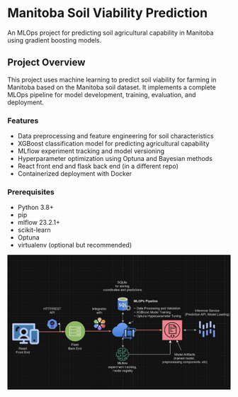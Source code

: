 # Manitoba Soil Viability Prediction

An MLOps project for predicting soil agricultural capability in Manitoba using gradient boosting models.

## Project Overview

This project uses machine learning to predict soil viability for farming in Manitoba based on the Manitoba soil dataset. It implements a complete MLOps pipeline for model development, training, evaluation, and deployment.

### Features

- Data preprocessing and feature engineering for soil characteristics
- XGBoost classification model for predicting agricultural capability
- MLflow experiment tracking and model versioning
- Hyperparameter optimization using Optuna and Bayesian methods
- React front end and flask back end (in a different repo)
- Containerized deployment with Docker

### Prerequisites

- Python 3.8+
- pip
- mlflow 23.2.1+
- scikit-learn 
- Optuna
- virtualenv (optional but recommended)

![Pipeline Architecture](Pipeline_Diagram.png)





